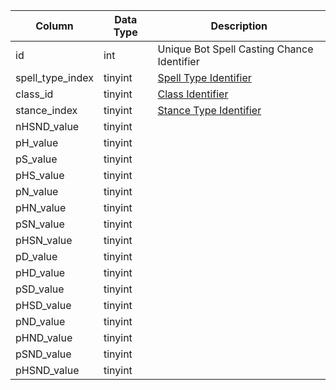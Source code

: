 | Column           | Data Type | Description                                                                               |
| ---------------- | --------- | ----------------------------------------------------------------------------------------- |
| id               | int       | Unique Bot Spell Casting Chance Identifier                                                |
| spell_type_index | tinyint   | [Spell Type Identifier](https://eqemu.gitbook.io/server/categories/types/spell-types)     |
| class_id         | tinyint   | [Class Identifier](https://eqemu.gitbook.io/server/categories/reference-lists/class-list) |
| stance_index     | tinyint   | [Stance Type Identifier](https://eqemu.gitbook.io/server/categories/types/stance-types)   |
| nHSND_value      | tinyint   |                                                                                           |
| pH_value         | tinyint   |                                                                                           |
| pS_value         | tinyint   |                                                                                           |
| pHS_value        | tinyint   |                                                                                           |
| pN_value         | tinyint   |                                                                                           |
| pHN_value        | tinyint   |                                                                                           |
| pSN_value        | tinyint   |                                                                                           |
| pHSN_value       | tinyint   |                                                                                           |
| pD_value         | tinyint   |                                                                                           |
| pHD_value        | tinyint   |                                                                                           |
| pSD_value        | tinyint   |                                                                                           |
| pHSD_value       | tinyint   |                                                                                           |
| pND_value        | tinyint   |                                                                                           |
| pHND_value       | tinyint   |                                                                                           |
| pSND_value       | tinyint   |                                                                                           |
| pHSND_value      | tinyint   |                                                                                           |